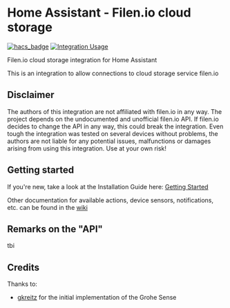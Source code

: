 # Home Assistant - Filen.io cloud storage

[![hacs_badge](https://img.shields.io/badge/HACS-Custom-orange.svg?style=for-the-badge)](https://github.com/custom-components/hacs)
[![Integration Usage](https://img.shields.io/badge/dynamic/json?color=41BDF5&style=for-the-badge&logo=home-assistant&label=usage&suffix=%20installs&cacheSeconds=15600&url=https://analytics.home-assistant.io/custom_integrations.json&query=$.filenio.total)](https://analytics.home-assistant.io/)

Filen.io cloud storage integration for Home Assistant
 
This is an integration to allow connections to cloud storage service filen.io

## Disclaimer
The authors of this integration are not affiliated with filen.io in any way. The project depends on the undocumented and unofficial filen.io API. If filen.io decides to change the API in any way, this could break the integration. Even tough the integration was tested on several devices without problems, the authors are not liable for any potential issues, malfunctions or damages arising from using this integration. 
Use at your own risk!

## Getting started
If you're new, take a look at the Installation Guide here: [Getting Started](https://github.com/Flo-Schilli/ha-grohe_smarthome/wiki/Getting-Started)

Other documentation for available actions, device sensors, notifications, etc. can be found in the [wiki](https://github.com/Flo-Schilli/ha-grohe_smarthome/wiki)

## Remarks on the "API"
tbi

## Credits
Thanks to:
 - [gkreitz](https://github.com/gkreitz/homeassistant-grohe_sense) for the initial implementation of the Grohe Sense
